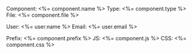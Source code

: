 Component: <%= component.name %>
Type:      <%= component.type %>
File:      <%= component.file %>

User:      <%= user.name %>
Email:     <%= user.email %>

Prefix:    <%= component.prefix %>
JS:        <%= component.js %>
CSS:       <%= component.css %>
